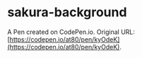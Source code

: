 # sakura-background

A Pen created on CodePen.io. Original URL: [https://codepen.io/at80/pen/kyOdeK](https://codepen.io/at80/pen/kyOdeK).



